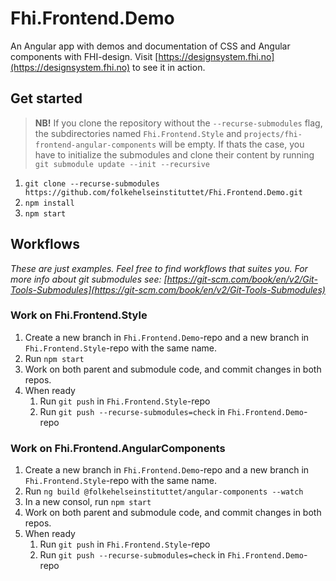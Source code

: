 # Fhi.Frontend.Demo

An Angular app with demos and documentation of CSS and Angular components with FHI-design. Visit
[https://designsystem.fhi.no](https://designsystem.fhi.no) to see it in action.

## Get started

>**NB!** If you clone the repository without the `--recurse-submodules` flag, the subdirectories named `Fhi.Frontend.Style` and `projects/fhi-frontend-angular-components` will be empty. If thats the case, you have to initialize the submodules and clone their content by running `git submodule update --init --recursive`

1. `git clone --recurse-submodules https://github.com/folkehelseinstituttet/Fhi.Frontend.Demo.git`
2. `npm install`
3. `npm start`

## Workflows

_These are just examples. Feel free to find workflows that suites you._
_For more info about git submodules see: [https://git-scm.com/book/en/v2/Git-Tools-Submodules](https://git-scm.com/book/en/v2/Git-Tools-Submodules)_

### Work on Fhi.Frontend.Style

1. Create a new branch in `Fhi.Frontend.Demo`-repo and a new branch in `Fhi.Frontend.Style`-repo with the same name.
2. Run `npm start`
3. Work on both parent and submodule code, and commit changes in both repos.
4. When ready
   1. Run `git push` in `Fhi.Frontend.Style`-repo
   2. Run `git push --recurse-submodules=check` in `Fhi.Frontend.Demo`-repo

### Work on Fhi.Frontend.AngularComponents

1. Create a new branch in `Fhi.Frontend.Demo`-repo and a new branch in `Fhi.Frontend.Style`-repo with the same name.
2. Run `ng build @folkehelseinstituttet/angular-components --watch`
3. In a new consol, run `npm start`
4. Work on both parent and submodule code, and commit changes in both repos.
5. When ready
   1. Run `git push` in `Fhi.Frontend.Style`-repo
   2. Run `git push --recurse-submodules=check` in `Fhi.Frontend.Demo`-repo
